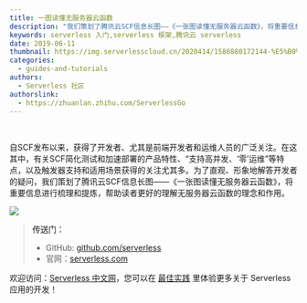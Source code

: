 ```yaml
---
title: 一图读懂无服务器云函数
description: "我们策划了腾讯云SCF信息长图——《一张图读懂无服务器云函数》，将重要信息进行梳理和提炼，帮助读者更好的理解无服务器云函数的理念和作用"
keywords: serverless 入门,serverless 框架,腾讯云 serverless
date: 2019-06-11
thumbnail: https://img.serverlesscloud.cn/2020414/1586880172144-%E5%B0%81%E9%9D%A2%E5%9B%BE%20%284%29.png
categories:
  - guides-and-tutorials
authors:
  - Serverless 社区
authorslink:
  - https://zhuanlan.zhihu.com/ServerlessGo
---
```

​

自SCF发布以来，获得了开发者、尤其是前端开发者和运维人员的广泛关注。在这其中，有关SCF简化测试和加速部署的产品特性、“支持高并发、‘零’运维”等特点，以及触发器支持和适用场景获得的关注尤其多。为了直观、形象地解答开发者的疑问，我们策划了腾讯云SCF信息长图——《一张图读懂无服务器云函数》，将重要信息进行梳理和提炼，帮助读者更好的理解无服务器云函数的理念和作用。


![](https://img.serverlesscloud.cn/qianyi/YHl6UWa9s61rDqAxSO7LWzsc8FQxPVyLcjWuZuEfBXOlPpFSRbHeVKJ0icpq9rMkEXN6zsDia9lUVqeGjia94fyyQ.jpg)


> **传送门：**
> - GitHub: [github.com/serverless](https://github.com/serverless/serverless/blob/master/README_CN.md) 
> - 官网：[serverless.com](https://serverless.com/)

欢迎访问：[Serverless 中文网](https://serverlesscloud.cn/)，您可以在 [最佳实践](https://serverlesscloud.cn/best-practice) 里体验更多关于 Serverless 应用的开发！
